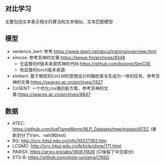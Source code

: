 ## 对比学习
主要包括文本表示相关的算法和文本相似、文本匹配模型

## 模型
- sentence_bert: 参考:https://www.sbert.net/docs/training/overview.html
- simcse: 参考苏神的文章:https://kexue.fm/archives/8348
    - 无监督的tf版本来源苏神的代码:https://github.com/bojone/SimCSE
    - 有监督的torch版本来源:
- simbert: 基于微软的UniLM的思想设计的融检索与生成为一体的任务，参考苏神的文章:https://spaces.ac.cn/archives/7427
- CoSENT: 一个优化cos值的新方案，参考苏神的文章:https://spaces.ac.cn/archives/8847

## 数据
- ATEC: https://github.com/IceFlameWorm/NLP_Datasets/tree/master/ATEC (重新划分了train、valid和test)
- BQ: http://icrc.hitsz.edu.cn/info/1037/1162.htm
- LCQMC: http://icrc.hitsz.edu.cn/Article/show/171.html
- PAWSX: https://arxiv.org/abs/1908.11828 (只保留了中文部分)
- STS-B: https://github.com/pluto-junzeng/CNSD
